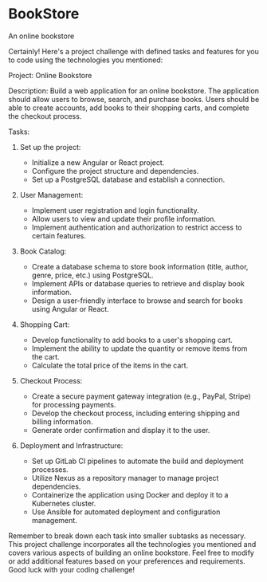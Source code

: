 # BookStore
An online bookstore

Certainly! Here's a project challenge with defined tasks and features for you to code using the technologies you mentioned:

Project: Online Bookstore

Description:
Build a web application for an online bookstore. The application should allow users to browse, search, and purchase books. Users should be able to create accounts, add books to their shopping carts, and complete the checkout process.

Tasks:

1. Set up the project:
   - Initialize a new Angular or React project.
   - Configure the project structure and dependencies.
   - Set up a PostgreSQL database and establish a connection.

2. User Management:
   - Implement user registration and login functionality.
   - Allow users to view and update their profile information.
   - Implement authentication and authorization to restrict access to certain features.

3. Book Catalog:
   - Create a database schema to store book information (title, author, genre, price, etc.) using PostgreSQL.
   - Implement APIs or database queries to retrieve and display book information.
   - Design a user-friendly interface to browse and search for books using Angular or React.

4. Shopping Cart:
   - Develop functionality to add books to a user's shopping cart.
   - Implement the ability to update the quantity or remove items from the cart.
   - Calculate the total price of the items in the cart.

5. Checkout Process:
   - Create a secure payment gateway integration (e.g., PayPal, Stripe) for processing payments.
   - Develop the checkout process, including entering shipping and billing information.
   - Generate order confirmation and display it to the user.

6. Deployment and Infrastructure:
   - Set up GitLab CI pipelines to automate the build and deployment processes.
   - Utilize Nexus as a repository manager to manage project dependencies.
   - Containerize the application using Docker and deploy it to a Kubernetes cluster.
   - Use Ansible for automated deployment and configuration management.

Remember to break down each task into smaller subtasks as necessary. This project challenge incorporates all the technologies you mentioned and covers various aspects of building an online bookstore. Feel free to modify or add additional features based on your preferences and requirements. Good luck with your coding challenge!
